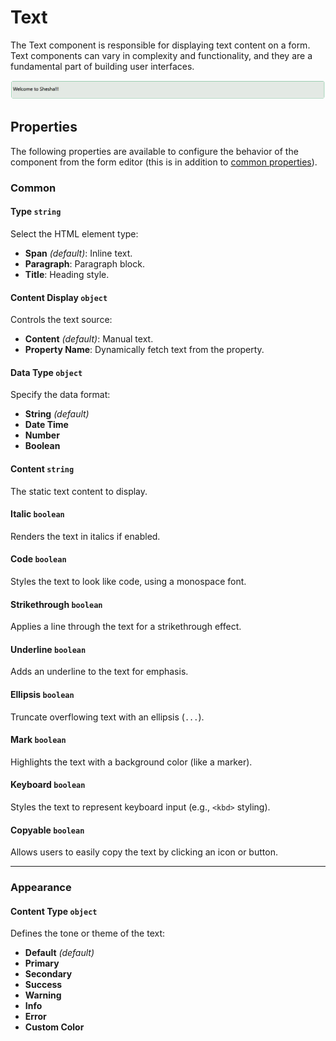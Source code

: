 # Text

The Text component is responsible for displaying text content on a form. Text components can vary in complexity and functionality, and they are a fundamental part of building user interfaces.

![Image](../data-display/images/text1.png)

[//]: # '<iframe width="100%" height="500" src="https://pd-docs-adminportal-test.shesha.dev/shesha/forms-designer/?id=5e5a3a67-c837-43c3-a34d-829a83465b49" title="Text Component" ></iframe>'

## Properties

The following properties are available to configure the behavior of the component from the form editor (this is in addition to [common properties](/docs/front-end-basics/form-components/common-component-properties)).

### Common

#### Type `string`

Select the HTML element type:
- **Span** *(default)*: Inline text.
- **Paragraph**: Paragraph block.
- **Title**: Heading style.

#### Content Display `object`

Controls the text source:
- **Content** *(default)*: Manual text.
- **Property Name**: Dynamically fetch text from the property.

#### Data Type `object`

Specify the data format:
- **String** *(default)*
- **Date Time**
- **Number**
- **Boolean**


#### Content `string`

The static text content to display.

#### Italic `boolean`

Renders the text in italics if enabled.

#### Code `boolean`

Styles the text to look like code, using a monospace font.

#### Strikethrough `boolean`

Applies a line through the text for a strikethrough effect.

#### Underline `boolean`

Adds an underline to the text for emphasis.

#### Ellipsis `boolean`

Truncate overflowing text with an ellipsis (`...`).

#### Mark `boolean`

Highlights the text with a background color (like a marker).

#### Keyboard `boolean`

Styles the text to represent keyboard input (e.g., `<kbd>` styling).

#### Copyable `boolean`

Allows users to easily copy the text by clicking an icon or button.

___

### Appearance

#### Content Type `object`

Defines the tone or theme of the text:
- **Default** *(default)*
- **Primary**
- **Secondary**
- **Success**
- **Warning**
- **Info**
- **Error**
- **Custom Color**

